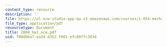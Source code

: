 ```yaml
---
content_type: resource
description: ''
file: https://ol-ocw-studio-app-qa.s3.amazonaws.com/courses/1-054-mechanics-and-design-of-concrete-structures-spring-2004/f00dbba7ea34d352f001efc90ffc303d_2004_hw1_ocw.pdf
file_type: application/pdf
resourcetype: Document
title: 2004_hw1_ocw.pdf
uid: f00dbba7-ea34-d352-f001-efc90ffc303d
---
```

